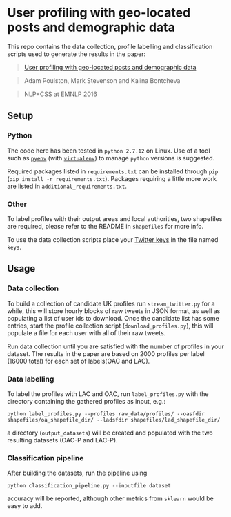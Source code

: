 # User profiling with geo-located posts and demographic data
This repo contains the data collection, profile labelling and classification scripts used to generate the results in the paper:
>[User profiling with geo-located posts and demographic data](https://www.aclweb.org/anthology/W/W16/W16-56.pdf#page=55)

>Adam Poulston, Mark Stevenson and Kalina Bontcheva

>NLP+CSS at EMNLP 2016

## Setup
### Python
The code here has been tested in `python 2.7.12` on Linux. Use of a tool such as [`pyenv`](https://github.com/yyuu/pyenv) (with [`virtualenv`](https://github.com/yyuu/pyenv-virtualenv)) to manage `python` versions is suggested. 

Required packages listed in `requirements.txt` can be installed through `pip` (`pip install -r requirements.txt`). Packages requiring a little more work are listed in `additional_requirements.txt`.

### Other 
To label profiles with their output areas and local authorities, two shapefiles are required, please refer to the README in `shapefiles` for more info.

To use the data collection scripts place your [Twitter keys](https://dev.twitter.com/) in the file named `keys`.

## Usage
### Data collection
To build a collection of candidate UK profiles run `stream_twitter.py` for a while, this will store hourly blocks of raw tweets in JSON format, as well as populating a list of user ids to download. Once the candidate list has some entries, start the profile collection script (`download_profiles.py`), this will populate a file for each user with all of their raw tweets.

Run data collection until you are satisfied with the number of profiles in your dataset. The results in the paper are based on 2000 profiles per label (16000 total) for each set of labels(OAC and LAC).

### Data labelling
To label the profiles with LAC and OAC, run `label_profiles.py` with the directory containing the gathered profiles as input, e.g.:
```
python label_profiles.py --profiles raw_data/profiles/ --oasfdir shapefiles/oa_shapefile_dir/ --ladsfdir shapefiles/lad_shapefile_dir/ 
```
a directory (`output_datasets`) will be created and populated with the two resulting datasets (OAC-P and LAC-P).

### Classification pipeline
After building the datasets, run the pipeline using
```
python classification_pipeline.py --inputfile dataset
```
accuracy will be reported, although other metrics from `sklearn` would be easy to add.
